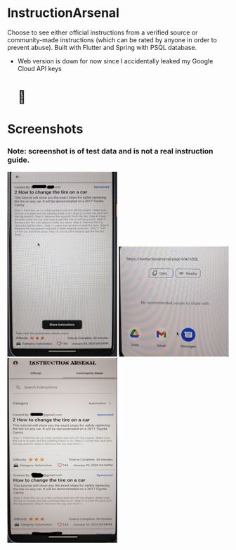 # InstructionArsenal

Choose to see either official instructions from a verified source or community-made instructions (which can be rated by anyone in order to prevent abuse). Built with Flutter and Spring with PSQL database.

- Web version is down for now since I accidentally leaked my Google Cloud API keys <h1>🤦</h1>
# Screenshots
### Note: screenshot is of test data and is not a real instruction guide.

<img src="https://github.com/Brendan-H/InstructionArsenal/blob/master/Communitymade.png" width="250" height="420">
<img src="https://github.com/Brendan-H/InstructionArsenal/blob/master/IA_sharing.png" width="250" height="250">
<img src="https://github.com/Brendan-H/InstructionArsenal/blob/master/Home_CM.png" width="250" height="420">
